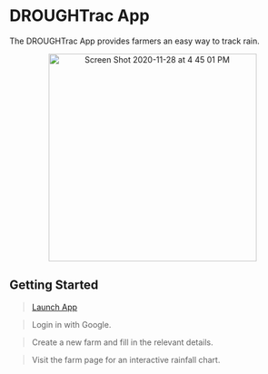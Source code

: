 # DROUGHTrac App

The DROUGHTrac App provides farmers an easy way to track rain. 

<p align="center">
<img width="366" alt="Screen Shot 2020-11-28 at 4 45 01 PM" src="https://user-images.githubusercontent.com/70832125/100526674-30001080-3199-11eb-8721-501395cea21b.png">
</p>

## Getting Started

> [Launch App](https://drought-tracker.herokuapp.com/)

> Login in with Google.

> Create a new farm and fill in the relevant details.

> Visit the farm page for an interactive rainfall chart.


